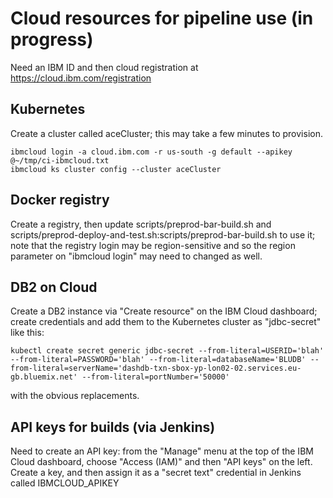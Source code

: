 # Cloud resources for pipeline use (in progress)

Need an IBM ID and then cloud registration at https://cloud.ibm.com/registration

## Kubernetes

Create a cluster called aceCluster; this may take a few minutes to provision.

```
ibmcloud login -a cloud.ibm.com -r us-south -g default --apikey @~/tmp/ci-ibmcloud.txt
ibmcloud ks cluster config --cluster aceCluster
```

## Docker registry

Create a registry, then update scripts/preprod-bar-build.sh and scripts/preprod-deploy-and-test.sh:scripts/preprod-bar-build.sh to use it; note that the registry login may be region-sensitive and so the region parameter on "ibmcloud login" may need to changed as well.

## DB2 on Cloud

Create a DB2 instance via "Create resource" on the IBM Cloud dashboard; create credentials and add them to the Kubernetes cluster as "jdbc-secret" like this:
```
kubectl create secret generic jdbc-secret --from-literal=USERID='blah' --from-literal=PASSWORD='blah' --from-literal=databaseName='BLUDB' --from-literal=serverName='dashdb-txn-sbox-yp-lon02-02.services.eu-gb.bluemix.net' --from-literal=portNumber='50000' 
```
with the obvious replacements.

## API keys for builds (via Jenkins)

Need to create an API key: from the "Manage" menu at the top of the IBM Cloud dashboard, choose "Access (IAM)" and then "API keys" on the left. Create a key, and then assign it as a "secret text" credential in Jenkins called IBMCLOUD_APIKEY
